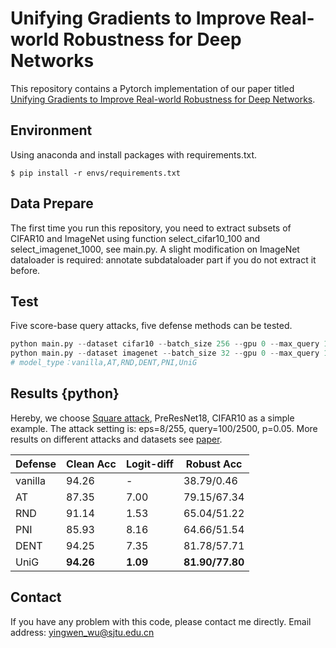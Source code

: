 # **Unifying** **Gradients** to Improve Real-world Robustness for Deep Networks

This repository contains a Pytorch implementation of our paper titled [Unifying Gradients to Improve Real-world Robustness for Deep Networks](https://arxiv.org/abs/2208.06228).

## Environment

Using anaconda and install packages with requirements.txt.

```python-repl
$ pip install -r envs/requirements.txt
```

## Data Prepare

The first time you run this repository, you need to extract subsets of CIFAR10 and ImageNet using function select_cifar10_100 and select_imagenet_1000, see main.py. A slight modification on ImageNet dataloader is required: annotate subdataloader part if you do not extract it before.

## Test

Five score-base query attacks, five defense methods can be tested.

```python
python main.py --dataset cifar10 --batch_size 256 --gpu 0 --max_query 100 --p 0.05 --model_type UniG --delta 0.5 --epochs_ 1 --lr_ 10 --eval
python main.py --dataset imagenet --batch_size 32 --gpu 0 --max_query 100 --p 0.8 --model_type UniG --delta 0.1 --epochs_ 1 --lr_ 1 --eval
# model_type：vanilla,AT,RND,DENT,PNI,UniG
```

## Results {python}

Hereby, we choose [Square attack](https://github.com/max-andr/square-attack), PreResNet18, CIFAR10 as a simple example. The attack setting is: eps=8/255, query=100/2500, p=0.05. More results on different attacks and datasets see [paper](https://arxiv.org/abs/2208.06228).

| Defense | Clean Acc       | Logit-diff     | Robust Acc            |
| ------- | --------------- | -------------- | --------------------- |
| vanilla | 94.26           | -              | 38.79/0.46            |
| AT      | 87.35           | 7.00           | 79.15/67.34           |
| RND     | 91.14           | 1.53           | 65.04/51.22           |
| PNI     | 85.93           | 8.16           | 64.66/51.54           |
| DENT    | 94.25           | 7.35           | 81.78/57.71           |
| UniG    | **94.26** | **1.09** | **81.90/77.80** |

## Contact

If you have any problem with this code, please contact me directly. Email address: yingwen_wu@sjtu.edu.cn
